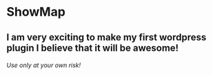 # ShowMap
## I am very exciting to make my first wordpress plugin I believe that it will be awesome!
###### Use only at your own risk!
